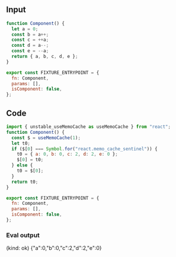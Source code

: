 
## Input

```javascript
function Component() {
  let a = 0;
  const b = a++;
  const c = ++a;
  const d = a--;
  const e = --a;
  return { a, b, c, d, e };
}

export const FIXTURE_ENTRYPOINT = {
  fn: Component,
  params: [],
  isComponent: false,
};

```

## Code

```javascript
import { unstable_useMemoCache as useMemoCache } from "react";
function Component() {
  const $ = useMemoCache(1);
  let t0;
  if ($[0] === Symbol.for("react.memo_cache_sentinel")) {
    t0 = { a: 0, b: 0, c: 2, d: 2, e: 0 };
    $[0] = t0;
  } else {
    t0 = $[0];
  }
  return t0;
}

export const FIXTURE_ENTRYPOINT = {
  fn: Component,
  params: [],
  isComponent: false,
};

```
      
### Eval output
(kind: ok) {"a":0,"b":0,"c":2,"d":2,"e":0}